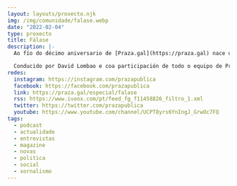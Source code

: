 ```yaml
---
layout: layouts/proxecto.njk
img: /img/comunidade/falase.webp
date: "2022-02-04"
type: proxecto
title: Fálase
description: |-
  Ao fío do décimo aniversario de [Praza.gal](https://praza.gal) nace o primeiro podcast informativo producido polo xornal. Botando man do nome dunha das nosas seccións máis visitadas, Fálase nace coa vontade de explicar, contextualizar, darlle un novo percorrido ou resumir algunhas das informacións nas que está a traballar a redacción cada semana.

  Conducido por David Lombao e coa participación de todo o equipo de Praza.gal e VINTE.
redes:
  instagram: https://instagram.com/prazapublica
  facebook: https://facebook.com/prazapublica
  link: https://praza.gal/especial/falase
  rss: https://www.ivoox.com/pt/feed_fg_f11458826_filtro_1.xml
  twitter: https://twitter.com/prazapublica
  youtube: https://www.youtube.com/channel/UCPT8yrs6YnIngJ_GrwOc7FQ
tags:
  - podcast
  - actualidade
  - entrevistas
  - magazine
  - novas
  - politica
  - social
  - xornalismo
---
```

